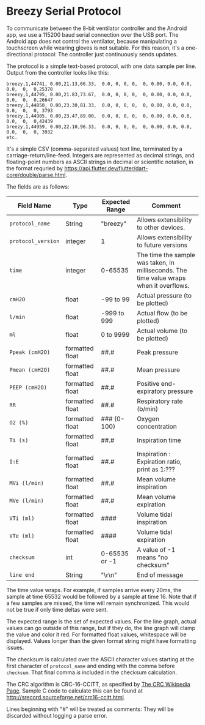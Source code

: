 # Breezy Serial Protocol
To communicate between the 8-bit ventilator controller and the Android
app, we use a 115200 baud serial connection over the USB port.  The Android
app does not control the ventilator, because manipulating a touchscreen while
wearing gloves is not suitable.  For this reason, it's a one-directional
protocol:  The controller just continuously sends updates.

The protocol is a simple text-based protocol, with one data sample per line.
Output from the controller looks like this:
```
breezy,1,44741, 0.00,21.13,66.33,  0.0, 0, 0, 0,  0, 0.00, 0.0, 0.0, 0.0,  0,  0,25370
breezy,1,44795, 0.00,21.83,73.67,  0.0, 0, 0, 0,  0, 0.00, 0.0, 0.0, 0.0,  0,  0,26647
breezy,1,44850, 0.00,23.30,81.33,  0.0, 0, 0, 0,  0, 0.00, 0.0, 0.0, 0.0,  0,  0, 3793
breezy,1,44905, 0.00,23.47,89.00,  0.0, 0, 0, 0,  0, 0.00, 0.0, 0.0, 0.0,  0,  0,42439
breezy,1,44959, 0.00,22.10,96.33,  0.0, 0, 0, 0,  0, 0.00, 0.0, 0.0, 0.0,  0,  0, 3932
etc.
```
It's a simple CSV (comma-separated values) text line, terminated by
a carriage-return/line-feed.  Integers are represented as decimal
strings, and floating-point numbers as ASCII strings in decimal or
scientific notation, in the format requried by
https://api.flutter.dev/flutter/dart-core/double/parse.html.

The fields are as follows:

|   Field Name  |  Type  | Expected Range |  Comment  |
|---------------|--------|-------|-----------|
| `protocol_name` | String | "breezy" | Allows extensibility to other devices. |
| `protocol_version` | integer | 1 | Allows extensibility to future versions |
| `time` | integer | 0-65535 | The time the sample was taken, in milliseconds.  The time value wraps when it overflows. |
| `cmH2O` | float |  -99 to 99  |  Actual pressure (to be plotted)  |
| `l/min` | float |  -999 to 999  |  Actual flow (to be plotted) |
| `ml` | float |  0 to 9999  |  Actual volume (to be plotted) |
| `Ppeak (cmH2O)` | formatted float | ##.# |  Peak pressure  |
| `Pmean (cmH2O)` | formatted float | ##.# |  Mean pressure  |
| `PEEP (cmH2O)` | formatted float | ##.# |  Positive end-expiratory pressure  |
| `RR` | formatted float | ##.# |  Respiratory rate (b/min)  |
| `O2 (%)` | formatted float |  ### (0-100) |  Oxygen concentration  |
| `Ti (s)` | formatted float |  ##.# |  Inspiration time  |
| `I:E` | formatted float | ##.# |  Inspiration : Expiration ratio, print as 1:???  |
| `MVi (l/min)` | formatted float | ##.# |  Mean volume inspiration  |
| `MVe (l/min)` | formatted float | ##.# |  Mean volume expiration  |
| `VTi (ml)` | formatted float | #### |  Volume tidal inspiration  |
| `VTe (ml)` | formatted float | #### |  Volume tidal expiration  |
| `checksum` | int |  0-65535 or -1 | A value of -1 means "no checksum" |
| `line end` | String | "\r\n" | End of message |

The time value wraps.  For example, if samples arrive every 20ms, 
the sample at time 65532 would be followed by a sample at time 16.  Note
that if a few samples are missed, the time will remain synchronized.  This
would not be true if only time deltas were sent.

The expected range is the set of expected values.  For the line graph, 
actual values can go outside of this range, but if
they do, the line graph will clamp the value and color it
red.  For formatted float values, whitespace will be displayed.
Values longer than the given format string might have formatting
issues.

The checksum is calculated over the ASCII character values starting
at the first character of `protocol_name` and ending with the comma
before `checksum`. That final comma _is_ included in the checksum
calculation. 

The CRC algorithm is CRC-16-CCITT, as specified
by [The CRC Wikipedia Page](https://en.wikipedia.org/wiki/Cyclic_redundancy_check).  Sample C code to calculate this can be found at
http://srecord.sourceforge.net/crc16-ccitt.html.

Lines beginning with "#" will be treated as comments:  They will
be discarded without logging a parse error.

